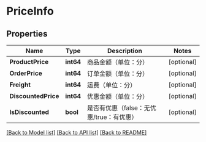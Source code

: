 # PriceInfo

## Properties

Name | Type | Description | Notes
------------ | ------------- | ------------- | -------------
**ProductPrice** | **int64** | 商品金额（单位：分） | [optional] 
**OrderPrice** | **int64** | 订单金额（单位：分） | [optional] 
**Freight** | **int64** | 运费（单位：分） | [optional] 
**DiscountedPrice** | **int64** | 优惠金额（单位：分） | [optional] 
**IsDiscounted** | **bool** | 是否有优惠（false：无优惠/true：有优惠） | [optional] 

[[Back to Model list]](../README.md#documentation-for-models) [[Back to API list]](../README.md#documentation-for-api-endpoints) [[Back to README]](../README.md)


